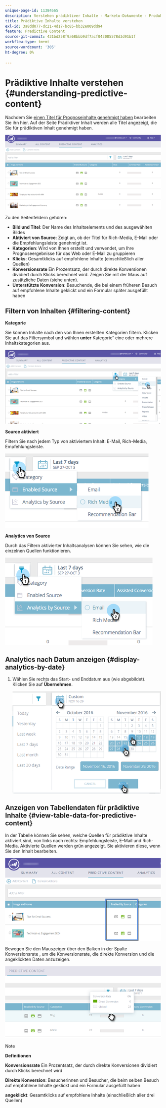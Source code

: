 ```yaml
---
unique-page-id: 11384665
description: Verstehen prädiktiver Inhalte - Marketo-Dokumente - Produktdokumentation
title: Prädiktive Inhalte verstehen
exl-id: 3a8dd077-dc21-4d17-bc85-bb32e009dd94
feature: Predictive Content
source-git-commit: 431bd258f9a68bbb9df7acf043085578d3d91b1f
workflow-type: tm+mt
source-wordcount: '305'
ht-degree: 0%

---
```


# Prädiktive Inhalte verstehen {#understanding-predictive-content}

Nachdem Sie [einen Titel für Prognoseinhalte genehmigt haben](/help/marketo/product-docs/predictive-content/working-with-all-content/approve-a-title-for-predictive-content.md) bearbeiten Sie ihn hier. Auf der Seite Prädiktiver Inhalt werden alle Titel angezeigt, die Sie für prädiktiven Inhalt genehmigt haben.

![](assets/image2017-10-3-9-3a21-3a38.png)

Zu den Seitenfeldern gehören:

* **Bild und Titel**: Der Name des Inhaltselements und des ausgewählten Bildes
* **Aktiviert von Source**: Zeigt an, ob der Titel für Rich-Media, E-Mail oder die Empfehlungsleiste genehmigt ist.
* **Kategorien**: Wird von Ihnen erstellt und verwendet, um Ihre Prognoseergebnisse für das Web oder E-Mail zu gruppieren
* **Klicks**: Gesamtklicks auf empfohlene Inhalte (einschließlich aller Quellen)
* **Konversionsrate** Ein Prozentsatz, der durch direkte Konversionen dividiert durch Klicks berechnet wird. Zeigen Sie mit der Maus auf zusätzliche Daten (siehe unten).
* **Unterstützte Konversion**: Besuchende, die bei einem früheren Besuch auf empfohlene Inhalte geklickt und ein Formular später ausgefüllt haben

## Filtern von Inhalten {#filtering-content}

**Kategorie**

Sie können Inhalte nach den von Ihnen erstellten Kategorien filtern. Klicken Sie auf das Filtersymbol und wählen **unter** Kategorie“ eine oder mehrere Inhaltskategorien aus.

![](assets/image2017-10-3-9-3a24-3a38.png)

**Source aktiviert**

Filtern Sie nach jedem Typ von aktiviertem Inhalt: E-Mail, Rich-Media, Empfehlungsleiste.

![](assets/image2017-10-3-9-3a25-3a9.png)

**Analytics von Source**

Durch das Filtern aktivierter Inhaltsanalysen können Sie sehen, wie die einzelnen Quellen funktionieren.

![](assets/image2017-10-3-9-3a25-3a34.png)

## Analytics nach Datum anzeigen {#display-analytics-by-date}

1. Wählen Sie rechts das Start- und Enddatum aus (wie abgebildet). Klicken Sie auf **Übernehmen**.

   ![](assets/predictive-content-filter-by-date-hands.png)

## Anzeigen von Tabellendaten für prädiktive Inhalte {#view-table-data-for-predictive-content}

In der Tabelle können Sie sehen, welche Quellen für prädiktive Inhalte aktiviert sind, von links nach rechts: Empfehlungsleiste, E-Mail und Rich-Media. Aktivierte Quellen werden grün angezeigt. Sie aktivieren diese, wenn Sie den Inhalt bearbeiten.

![](assets/image2017-10-3-9-3a26-3a25.png)

Bewegen Sie den Mauszeiger über den Balken in der Spalte Konversionsrate , um die Konversionsrate, die direkte Konversion und die angeklickten Daten anzuzeigen.

![](assets/predictive-content-conversion-rate-popup-hand.png)

>[!NOTE]
>
>**Definitionen**
>
>**Konversionsrate** Ein Prozentsatz, der durch direkte Konversionen dividiert durch Klicks berechnet wird
>
>**Direkte Konversion**: Besucherinnen und Besucher, die beim selben Besuch auf empfohlene Inhalte geklickt und ein Formular ausgefüllt haben
>
>**angeklickt**: Gesamtklicks auf empfohlene Inhalte (einschließlich aller drei Quellen)
